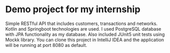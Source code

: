 # Demo project for my internship
Simple RESTful API that includes customers, transactions and networks. Kotlin and Springboot technologies are used. I used PostgreSQL database with JPA functionality as my database. Also included JUnit5 unit tests using Mockk library. You can clone this project in IntelliJ IDEA and the application will be running at port 8080 as default.
